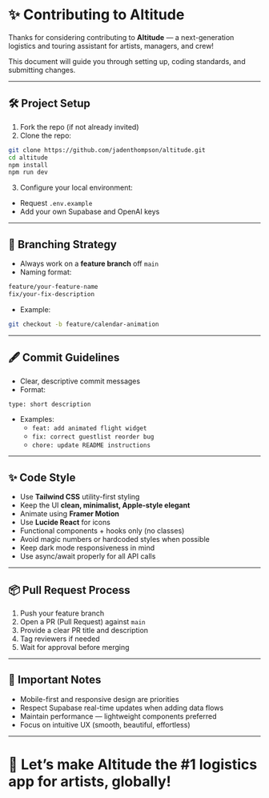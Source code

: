 # ✨ Contributing to Altitude

Thanks for considering contributing to **Altitude** — a next-generation logistics and touring assistant for artists, managers, and crew!

This document will guide you through setting up, coding standards, and submitting changes.

---

## 🛠 Project Setup

1. Fork the repo (if not already invited)
2. Clone the repo:

```bash
git clone https://github.com/jadenthompson/altitude.git
cd altitude
npm install
npm run dev
```

3. Configure your local environment:
- Request `.env.example`
- Add your own Supabase and OpenAI keys

---

## 🔄 Branching Strategy

- Always work on a **feature branch** off `main`
- Naming format:

```bash
feature/your-feature-name
fix/your-fix-description
```

- Example:

```bash
git checkout -b feature/calendar-animation
```

---

## 🖋 Commit Guidelines

- Clear, descriptive commit messages
- Format:

```bash
type: short description
```

- Examples:
  - `feat: add animated flight widget`
  - `fix: correct guestlist reorder bug`
  - `chore: update README instructions`

---

## ✨ Code Style

- Use **Tailwind CSS** utility-first styling
- Keep the UI **clean, minimalist, Apple-style elegant**
- Animate using **Framer Motion**
- Use **Lucide React** for icons
- Functional components + hooks only (no classes)
- Avoid magic numbers or hardcoded styles when possible
- Keep dark mode responsiveness in mind
- Use async/await properly for all API calls

---

## 📦 Pull Request Process

1. Push your feature branch
2. Open a PR (Pull Request) against `main`
3. Provide a clear PR title and description
4. Tag reviewers if needed
5. Wait for approval before merging

---

## 📜 Important Notes

- Mobile-first and responsive design are priorities
- Respect Supabase real-time updates when adding data flows
- Maintain performance — lightweight components preferred
- Focus on intuitive UX (smooth, beautiful, effortless)

---

# 🚀 Let’s make Altitude the #1 logistics app for artists, globally!
